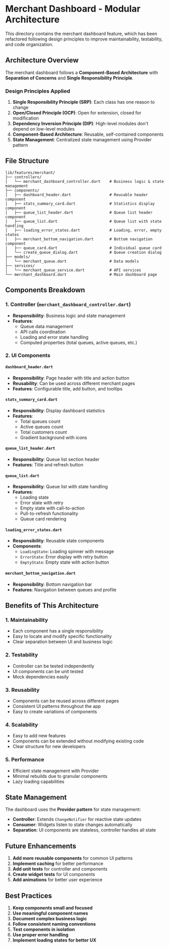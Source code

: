 # Merchant Dashboard - Modular Architecture

This directory contains the merchant dashboard feature, which has been refactored following design principles to improve maintainability, testability, and code organization.

## Architecture Overview

The merchant dashboard follows a **Component-Based Architecture** with **Separation of Concerns** and **Single Responsibility Principle**.

### Design Principles Applied

1. **Single Responsibility Principle (SRP)**: Each class has one reason to change
2. **Open/Closed Principle (OCP)**: Open for extension, closed for modification
3. **Dependency Inversion Principle (DIP)**: High-level modules don't depend on low-level modules
4. **Component-Based Architecture**: Reusable, self-contained components
5. **State Management**: Centralized state management using Provider pattern

## File Structure

```
lib/features/merchant/
├── controllers/
│   └── merchant_dashboard_controller.dart    # Business logic & state management
├── components/
│   ├── dashboard_header.dart                 # Reusable header component
│   ├── stats_summary_card.dart               # Statistics display component
│   ├── queue_list_header.dart                # Queue list header component
│   ├── queue_list.dart                       # Queue list with state handling
│   ├── loading_error_states.dart             # Loading, error, empty states
│   ├── merchant_bottom_navigation.dart       # Bottom navigation component
│   ├── queue_card.dart                       # Individual queue card
│   └── create_queue_dialog.dart              # Queue creation dialog
├── models/
│   └── merchant_queue.dart                   # Data models
├── services/
│   └── merchant_queue_service.dart           # API services
└── merchant_dashboard.dart                   # Main dashboard page
```

## Components Breakdown

### 1. Controller (`merchant_dashboard_controller.dart`)
- **Responsibility**: Business logic and state management
- **Features**:
  - Queue data management
  - API calls coordination
  - Loading and error state handling
  - Computed properties (total queues, active queues, etc.)

### 2. UI Components

#### `dashboard_header.dart`
- **Responsibility**: Page header with title and action button
- **Reusability**: Can be used across different merchant pages
- **Features**: Configurable title, add button, and tooltips

#### `stats_summary_card.dart`
- **Responsibility**: Display dashboard statistics
- **Features**: 
  - Total queues count
  - Active queues count
  - Total customers count
  - Gradient background with icons

#### `queue_list_header.dart`
- **Responsibility**: Queue list section header
- **Features**: Title and refresh button

#### `queue_list.dart`
- **Responsibility**: Queue list with state handling
- **Features**:
  - Loading state
  - Error state with retry
  - Empty state with call-to-action
  - Pull-to-refresh functionality
  - Queue card rendering

#### `loading_error_states.dart`
- **Responsibility**: Reusable state components
- **Components**:
  - `LoadingState`: Loading spinner with message
  - `ErrorState`: Error display with retry button
  - `EmptyState`: Empty state with action button

#### `merchant_bottom_navigation.dart`
- **Responsibility**: Bottom navigation bar
- **Features**: Navigation between queues and profile

## Benefits of This Architecture

### 1. **Maintainability**
- Each component has a single responsibility
- Easy to locate and modify specific functionality
- Clear separation between UI and business logic

### 2. **Testability**
- Controller can be tested independently
- UI components can be unit tested
- Mock dependencies easily

### 3. **Reusability**
- Components can be reused across different pages
- Consistent UI patterns throughout the app
- Easy to create variations of components

### 4. **Scalability**
- Easy to add new features
- Components can be extended without modifying existing code
- Clear structure for new developers

### 5. **Performance**
- Efficient state management with Provider
- Minimal rebuilds due to granular components
- Lazy loading capabilities

## State Management

The dashboard uses the **Provider pattern** for state management:

- **Controller**: Extends `ChangeNotifier` for reactive state updates
- **Consumer**: Widgets listen to state changes automatically
- **Separation**: UI components are stateless, controller handles all state

## Future Enhancements

1. **Add more reusable components** for common UI patterns
2. **Implement caching** for better performance
3. **Add unit tests** for controller and components
4. **Create widget tests** for UI components
5. **Add animations** for better user experience

## Best Practices

1. **Keep components small and focused**
2. **Use meaningful component names**
3. **Document complex business logic**
4. **Follow consistent naming conventions**
5. **Test components in isolation**
6. **Use proper error handling**
7. **Implement loading states for better UX** 